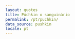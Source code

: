 ```yaml
---
layout: quotes
title: Púchkin o sanguinário
permalink: /pt/puchkin/
data_source: pushkin
locale: pt
---
```

